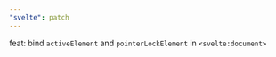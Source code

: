 ```yaml
---
"svelte": patch
---
```


feat: bind `activeElement` and `pointerLockElement` in `<svelte:document>`
